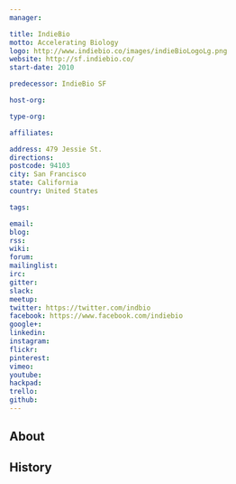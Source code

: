 ```yaml
---
manager:

title: IndieBio
motto: Accelerating Biology
logo: http://www.indiebio.co/images/indieBioLogoLg.png
website: http://sf.indiebio.co/
start-date: 2010

predecessor: IndieBio SF

host-org:

type-org:

affiliates:

address: 479 Jessie St.
directions:
postcode: 94103
city: San Francisco
state: California
country: United States

tags:

email:
blog:
rss:
wiki:
forum:
mailinglist:
irc:
gitter:
slack:
meetup:
twitter: https://twitter.com/indbio
facebook: https://www.facebook.com/indiebio
google+:
linkedin:
instagram:
flickr:
pinterest:
vimeo:
youtube:
hackpad:
trello:
github:
---
```


## About

## History
